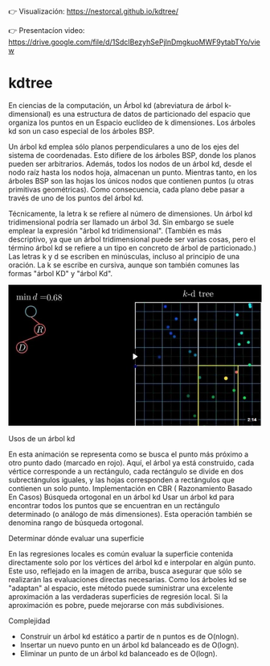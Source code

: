 👉 Visualización: https://nestorcal.github.io/kdtree/

👉 Presentacíon video: https://drive.google.com/file/d/1SdcIBezyhSePjlnDmgkuoMWF9ytabTYo/view

# kdtree


En ciencias de la computación, un Árbol kd (abreviatura de árbol k-dimensional) es una estructura de datos de particionado del espacio que organiza los puntos en un Espacio euclídeo de k dimensiones. Los árboles kd son un caso especial de los árboles BSP.

Un árbol kd emplea sólo planos perpendiculares a uno de los ejes del sistema de coordenadas. Esto difiere de los árboles BSP, donde los planos pueden ser arbitrarios. Además, todos los nodos de un árbol kd, desde el nodo raíz hasta los nodos hoja, almacenan un punto. Mientras tanto, en los árboles BSP son las hojas los únicos nodos que contienen puntos (u otras primitivas geométricas). Como consecuencia, cada plano debe pasar a través de uno de los puntos del árbol kd.

Técnicamente, la letra k se refiere al número de dimensiones. Un árbol kd tridimensional podría ser llamado un árbol 3d. Sin embargo se suele emplear la expresión "árbol kd tridimensional". (También es más descriptivo, ya que un árbol tridimensional puede ser varias cosas, pero el término árbol kd se refiere a un tipo en concreto de árbol de particionado.) Las letras k y d se escriben en minúsculas, incluso al principio de una oración. La k se escribe en cursiva, aunque son también comunes las formas "árbol KD" y "árbol Kd".

[![Watch the video](img/im1.jpg)](https://upload.wikimedia.org/wikipedia/commons/4/48/Kdtreeogg.ogv)

Usos de un árbol kd

En esta animación se representa como se busca el punto más próximo a otro punto dado (marcado en rojo). Aquí, el árbol ya está construido, cada vértice corresponde a un rectángulo, cada rectángulo se divide en dos subrectángulos iguales, y las hojas corresponden a rectángulos que contienen un solo punto.
Implementación en CBR ( Razonamiento Basado En Casos)
Búsqueda ortogonal en un árbol kd
Usar un árbol kd para encontrar todos los puntos que se encuentran en un rectángulo determinado (o análogo de más dimensiones). Esta operación también se denomina rango de búsqueda ortogonal.

Determinar dónde evaluar una superficie

En las regresiones locales es común evaluar la superficie contenida directamente solo por los vértices del árbol kd e interpolar en algún punto. Este uso, reflejado en la imagen de arriba, busca asegurar que sólo se realizarán las evaluaciones directas necesarias. Como los árboles kd se "adaptan" al espacio, este método puede suministrar una excelente aproximación a las verdaderas superficies de regresión local. Si la aproximación es pobre, puede mejorarse con más subdivisiones.

Complejidad

- Construir un árbol kd estático a partir de n puntos es de O(nlogn).
- Insertar un nuevo punto en un árbol kd balanceado es de O(logn).
- Eliminar un punto de un árbol kd balanceado es de O(logn).


